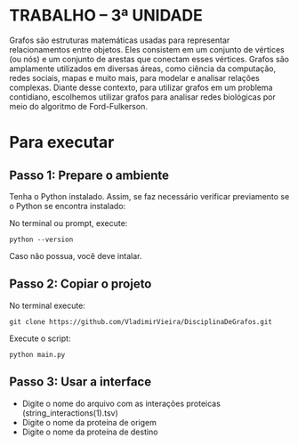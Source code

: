 # TRABALHO – 3ª UNIDADE

Grafos são estruturas matemáticas usadas para representar relacionamentos entre objetos. Eles consistem em um conjunto de vértices (ou nós) e um conjunto de arestas que conectam esses vértices. Grafos são amplamente utilizados em diversas áreas, 
como ciência da computação, redes sociais, mapas e muito mais, para modelar e analisar relações complexas. Diante desse contexto, para utilizar grafos em um problema contidiano, escolhemos utilizar grafos para analisar redes biológicas por meio do
algoritmo de Ford-Fulkerson.

# Para executar

## Passo 1: Prepare o ambiente

Tenha o Python instalado. Assim, se faz necessário verificar previamento se o Python se encontra instalado: 

  No terminal ou prompt, execute:

    python --version

  Caso não possua, você deve intalar.

## Passo 2: Copiar o projeto

  No terminal execute:

    git clone https://github.com/VladimirVieira/DisciplinaDeGrafos.git

  Execute o script:

    python main.py

## Passo 3: Usar a interface

  - Digite o nome do arquivo com as interações proteicas (string_interactions(1).tsv)
  - Digite o nome da proteína de origem
  - Digite o nome da proteína de destino


